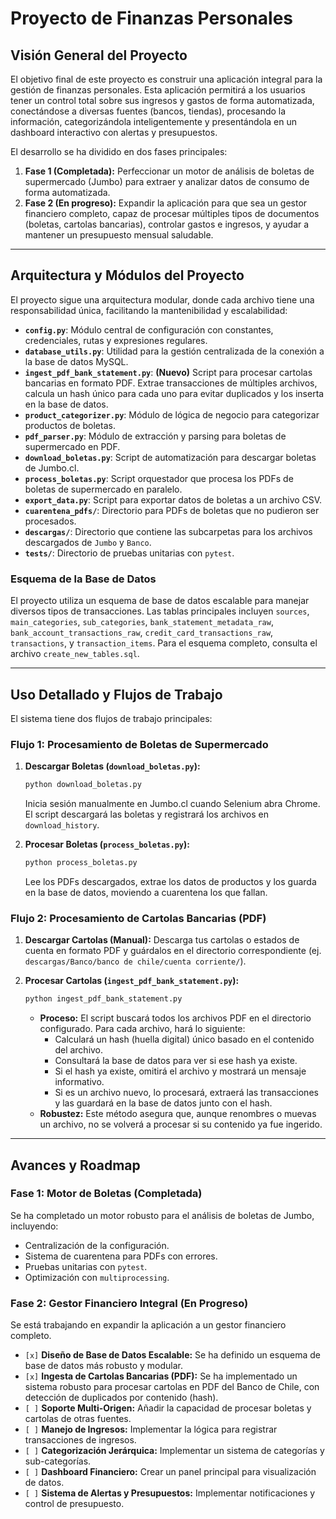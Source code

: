 # Proyecto de Finanzas Personales

## Visión General del Proyecto

El objetivo final de este proyecto es construir una aplicación integral para la gestión de finanzas personales. Esta aplicación permitirá a los usuarios tener un control total sobre sus ingresos y gastos de forma automatizada, conectándose a diversas fuentes (bancos, tiendas), procesando la información, categorizándola inteligentemente y presentándola en un dashboard interactivo con alertas y presupuestos.

El desarrollo se ha dividido en dos fases principales:

1.  **Fase 1 (Completada):** Perfeccionar un motor de análisis de boletas de supermercado (Jumbo) para extraer y analizar datos de consumo de forma automatizada.
2.  **Fase 2 (En progreso):** Expandir la aplicación para que sea un gestor financiero completo, capaz de procesar múltiples tipos de documentos (boletas, cartolas bancarias), controlar gastos e ingresos, y ayudar a mantener un presupuesto mensual saludable.

---

## Arquitectura y Módulos del Proyecto

El proyecto sigue una arquitectura modular, donde cada archivo tiene una responsabilidad única, facilitando la mantenibilidad y escalabilidad:

*   **`config.py`**: Módulo central de configuración con constantes, credenciales, rutas y expresiones regulares.
*   **`database_utils.py`**: Utilidad para la gestión centralizada de la conexión a la base de datos MySQL.
*   **`ingest_pdf_bank_statement.py`**: **(Nuevo)** Script para procesar cartolas bancarias en formato PDF. Extrae transacciones de múltiples archivos, calcula un hash único para cada uno para evitar duplicados y los inserta en la base de datos.
*   **`product_categorizer.py`**: Módulo de lógica de negocio para categorizar productos de boletas.
*   **`pdf_parser.py`**: Módulo de extracción y parsing para boletas de supermercado en PDF.
*   **`download_boletas.py`**: Script de automatización para descargar boletas de Jumbo.cl.
*   **`process_boletas.py`**: Script orquestador que procesa los PDFs de boletas de supermercado en paralelo.
*   **`export_data.py`**: Script para exportar datos de boletas a un archivo CSV.
*   **`cuarentena_pdfs/`**: Directorio para PDFs de boletas que no pudieron ser procesados.
*   **`descargas/`**: Directorio que contiene las subcarpetas para los archivos descargados de `Jumbo` y `Banco`.
*   **`tests/`**: Directorio de pruebas unitarias con `pytest`.

### Esquema de la Base de Datos

El proyecto utiliza un esquema de base de datos escalable para manejar diversos tipos de transacciones. Las tablas principales incluyen `sources`, `main_categories`, `sub_categories`, `bank_statement_metadata_raw`, `bank_account_transactions_raw`, `credit_card_transactions_raw`, `transactions`, y `transaction_items`. Para el esquema completo, consulta el archivo `create_new_tables.sql`.

---

## Uso Detallado y Flujos de Trabajo

El sistema tiene dos flujos de trabajo principales:

### Flujo 1: Procesamiento de Boletas de Supermercado

1.  **Descargar Boletas (`download_boletas.py`):**
    ```bash
    python download_boletas.py
    ```
    Inicia sesión manualmente en Jumbo.cl cuando Selenium abra Chrome. El script descargará las boletas y registrará los archivos en `download_history`.

2.  **Procesar Boletas (`process_boletas.py`):**
    ```bash
    python process_boletas.py
    ```
    Lee los PDFs descargados, extrae los datos de productos y los guarda en la base de datos, moviendo a cuarentena los que fallan.

### Flujo 2: Procesamiento de Cartolas Bancarias (PDF)

1.  **Descargar Cartolas (Manual):**
    Descarga tus cartolas o estados de cuenta en formato PDF y guárdalos en el directorio correspondiente (ej. `descargas/Banco/banco de chile/cuenta corriente/`).

2.  **Procesar Cartolas (`ingest_pdf_bank_statement.py`):**
    ```bash
    python ingest_pdf_bank_statement.py
    ```
    *   **Proceso:** El script buscará todos los archivos PDF en el directorio configurado. Para cada archivo, hará lo siguiente:
        *   Calculará un hash (huella digital) único basado en el contenido del archivo.
        *   Consultará la base de datos para ver si ese hash ya existe.
        *   Si el hash ya existe, omitirá el archivo y mostrará un mensaje informativo.
        *   Si es un archivo nuevo, lo procesará, extraerá las transacciones y las guardará en la base de datos junto con el hash.
    *   **Robustez:** Este método asegura que, aunque renombres o muevas un archivo, no se volverá a procesar si su contenido ya fue ingerido.

---

## Avances y Roadmap

### Fase 1: Motor de Boletas (Completada)

Se ha completado un motor robusto para el análisis de boletas de Jumbo, incluyendo:
*   Centralización de la configuración.
*   Sistema de cuarentena para PDFs con errores.
*   Pruebas unitarias con `pytest`.
*   Optimización con `multiprocessing`.

### Fase 2: Gestor Financiero Integral (En Progreso)

Se está trabajando en expandir la aplicación a un gestor financiero completo.

*   `[x]` **Diseño de Base de Datos Escalable:** Se ha definido un esquema de base de datos más robusto y modular.
*   `[x]` **Ingesta de Cartolas Bancarias (PDF):** Se ha implementado un sistema robusto para procesar cartolas en PDF del Banco de Chile, con detección de duplicados por contenido (hash).
*   `[ ]` **Soporte Multi-Origen:** Añadir la capacidad de procesar boletas y cartolas de otras fuentes.
*   `[ ]` **Manejo de Ingresos:** Implementar la lógica para registrar transacciones de ingresos.
*   `[ ]` **Categorización Jerárquica:** Implementar un sistema de categorías y sub-categorías.
*   `[ ]` **Dashboard Financiero:** Crear un panel principal para visualización de datos.
*   `[ ]` **Sistema de Alertas y Presupuestos:** Implementar notificaciones y control de presupuesto.
